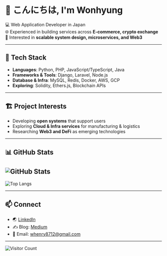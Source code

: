 # 👋 こんにちは, I'm Wonhyung  

💻 Web Application Developer in Japan  
🌐 Experienced in building services across **E-commerce, crypto exchange**  
🚀 Interested in **scalable system design, microservices, and Web3**

---

## 🔧 Tech Stack
- **Languages**: Python, PHP, JavaScript/TypeScript, Java
- **Frameworks & Tools**: Django, Laravel, Node.js
- **Database & Infra**: MySQL, Redis, Docker, AWS, GCP
- **Exploring**: Solidity, Ethers.js, Blockchain APIs  

---

## 🏗️ Project Interests
- Developing **open systems** that support users  
- Exploring **Cloud & Infra services** for manufacturing & logistics  
- Researching **Web3 and DeFi** as emerging technologies  
---

## 📊 GitHub Stats
## ![GitHub Stats](https://github-readme-stats.vercel.app/api?username=whrrk&show_icons=true&theme=tokyonight)
![Top Langs](https://github-readme-stats.vercel.app/api/top-langs/?username=whrrk&layout=compact&theme=tokyonight)

---

## 📫 Connect
- 🌏 [LinkedIn](https://www.linkedin.com/in/wonh-jung/)  
- ✍️ Blog: [Medium](https://medium.com/@whenry8712)  
- 📩 Email: whenry8712@gmail.com

---

![Visitor Count](https://komarev.com/ghpvc/?username=wonhyung-jung&color=orange)
